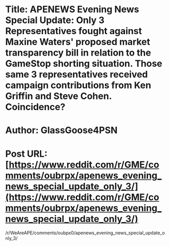 # Title: APENEWS Evening News Special Update: Only 3 Representatives fought against Maxine Waters' proposed market transparency bill in relation to the GameStop shorting situation. Those same 3 representatives received campaign contributions from Ken Griffin and Steve Cohen. Coincidence?
# Author: GlassGoose4PSN
# Post URL: [https://www.reddit.com/r/GME/comments/oubrpx/apenews_evening_news_special_update_only_3/](https://www.reddit.com/r/GME/comments/oubrpx/apenews_evening_news_special_update_only_3/)


/r/WeAreAPE/comments/oubpx0/apenews_evening_news_special_update_only_3/